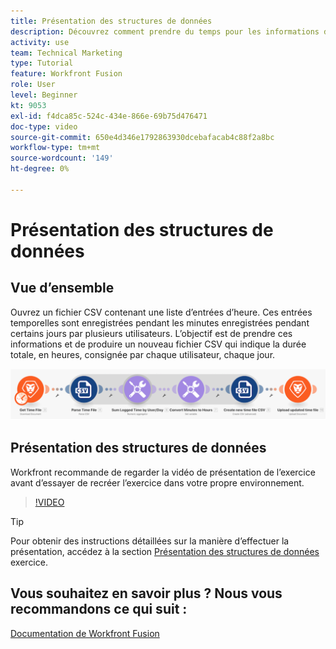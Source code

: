 ```yaml
---
title: Présentation des structures de données
description: Découvrez comment prendre du temps pour les informations du journal d’un fichier, les transformer et produire un nouveau fichier avec les données transformées dans [!DNL Adobe Workfront Fusion].
activity: use
team: Technical Marketing
type: Tutorial
feature: Workfront Fusion
role: User
level: Beginner
kt: 9053
exl-id: f4dca85c-524c-434e-866e-69b75d476471
doc-type: video
source-git-commit: 650e4d346e1792863930dcebafacab4c88f2a8bc
workflow-type: tm+mt
source-wordcount: '149'
ht-degree: 0%

---
```


# Présentation des structures de données

## Vue d’ensemble

Ouvrez un fichier CSV contenant une liste d’entrées d’heure. Ces entrées temporelles sont enregistrées pendant les minutes enregistrées pendant certains jours par plusieurs utilisateurs. L’objectif est de prendre ces informations et de produire un nouveau fichier CSV qui indique la durée totale, en heures, consignée par chaque utilisateur, chaque jour.

![Une image d&#39;un scénario de fusion](assets/data-structures-and-data-stores-1.png)

## Présentation des structures de données

Workfront recommande de regarder la vidéo de présentation de l’exercice avant d’essayer de recréer l’exercice dans votre propre environnement.

>[!VIDEO](https://video.tv.adobe.com/v/335294/?quality=12&learn=on)

>[!TIP]
>
>Pour obtenir des instructions détaillées sur la manière d’effectuer la présentation, accédez à la section [Présentation des structures de données](https://experienceleague.adobe.com/docs/workfront-learn/tutorials-workfront/fusion/exercises/data-structures.html?lang=en) exercice.


## Vous souhaitez en savoir plus ? Nous vous recommandons ce qui suit :

[Documentation de Workfront Fusion](https://experienceleague.adobe.com/docs/workfront/using/adobe-workfront-fusion/workfront-fusion-2.html?lang=en)
